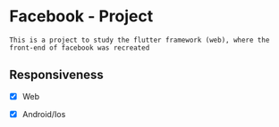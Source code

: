 # Facebook - Project 

    This is a project to study the flutter framework (web), where the front-end of facebook was recreated

## Responsiveness

- [x] Web
- [x] Android/Ios

